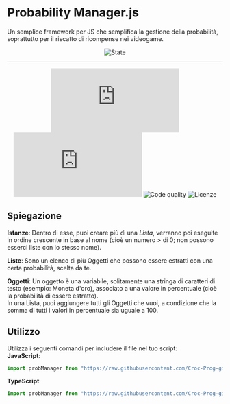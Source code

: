 # Probability Manager.js
Un semplice framework per JS che semplifica la gestione della probabilità, soprattutto per il riscatto di ricompense nei videogame.

<div align="center">

  ![State](https://img.shields.io/badge/State%3A-Making-white?style=flat-square)
  <!-- [![CodeQL](https://github.com/Croc-Prog-github/Probability-Manager.js/actions/workflows/github-code-scanning/codeql/badge.svg?style=flat-square&branch=main)](https://github.com/Croc-Prog-github/Probability-Manager.js/actions/workflows/github-code-scanning/codeql) -->
</div>
<hr>
<div align="center">

  <!-- ![Downloads](https://img.shields.io/github/downloads/Croc-Prog-github/Probability-Manager.js/total) -->
  ![GitHub Repo stars](https://img.shields.io/github/stars/Croc-Prog-github/Probability-Manager.js?style=flat-square&color=yellow)
  ![GitHub repo size](https://img.shields.io/github/repo-size/Croc-Prog-github/Probability-Manager.js?style=flat-square)
  ![Code quality](https://img.shields.io/badge/Code%20Quality-A-lighgreen?style=flat-square)
  ![Licenze](https://img.shields.io/badge/licenze-MIT-blue?style=flat-square&link=https%3A%2F%2Fgithub.com%2FCroc-Prog-github%2FProbability-Manager.js%2Fblob%2Fmain%2FLICENSE.md)
  <!-- ![Manteined](https://img.shields.io/badge/Aggiornamenti-SI!-green) -->
  <!-- ![Contributors](https://img.shields.io/github/contributors/Croc-Prog-github/Probability-Manager.js?style=flat-square) -->
</div>

## Spiegazione
**Istanze**: Dentro di esse, puoi creare più di una *Lista*, verranno poi eseguite in ordine crescente in base al nome (cioè un numero > di 0; non possono esserci liste con lo stesso nome).

**Liste**: Sono un elenco di più Oggetti che possono essere estratti con una certa probabilità, scelta da te.

**Oggetti**: Un oggetto è una variabile, solitamente una stringa di caratteri di testo (esempio: Moneta d'oro), associato a una valore in percentuale (cioè la probabilità di essere estratto).<br>In una Lista, puoi aggiungere tutti gli Oggetti che vuoi, a condizione che la somma di tutti i valori in percentuale sia uguale a 100.

## Utilizzo
Utilizza i seguenti comandi per includere il file nel tuo script:<br>
**JavaScript**:
```js
import probManager from "https://raw.githubusercontent.com/Croc-Prog-github/Probability-Manager.js/main/core/Probability-Manager.js";
```

**TypeScript**
```ts
import probManager from "https://raw.githubusercontent.com/Croc-Prog-github/Probability-Manager.js/main/core/Probability-Manager.ts";
```
